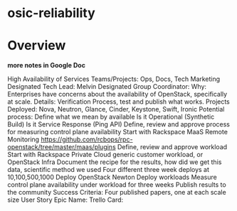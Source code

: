 # osic-reliability
# Overview
__more notes in Google Doc__

High Availability of Services
Teams/Projects: Ops, Docs, Tech Marketing
Designated Tech Lead:  Melvin
Designated Group Coordinator:
Why: Enterprises have concerns about the availability of OpenStack, specifically at scale.
Details: Verification Process, test and publish what works. 
Projects Deployed: 
Nova, Neutron, Glance, Cinder, Keystone, Swift, Ironic
Potential process:
Define what we mean by available
Is it Operational (Synthetic Build)
Is it Service Response (Ping API)
Define, review and approve  process for measuring control plane availability
Start with Rackspace MaaS Remote Monitoring
https://github.com/rcbops/rpc-openstack/tree/master/maas/plugins
Define, review and approve workload
Start with Rackspace Private Cloud generic customer workload, or OpenStack Infra
Document the recipe for the results, how did we get this data, scientific method we used
Four different three week deploys at 10,100,500,1000
Deploy OpenStack Newton
Deploy workloads 
Measure control plane availability under workload for three weeks
Publish results to the community
Success Criteria: Four published papers, one at each scale size
User Story
Epic Name:
Trello Card:
